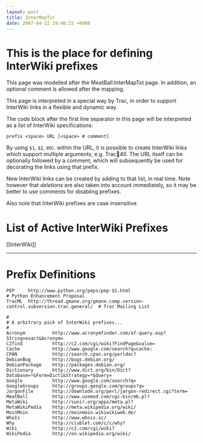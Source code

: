 ```yaml
---
layout: post
title: InterMapTxt
date: 2007-04-22 19:46:22 +0900
---
```

# This is the place for defining InterWiki prefixes

This page was modelled after the MeatBall:InterMapTxt page.
In addition, an optional comment is allowed after the mapping.


This page is interpreted in a special way by Trac, in order to support
InterWiki links in a flexible and dynamic way.

The code block after the first line separator in this page
will be interpreted as a list of InterWiki specifications:
	
	prefix <space> URL [<space> # comment]
	

By using `$1`, `$2`, etc. within the URL, it is possible to create 
InterWiki links which support multiple arguments, e.g. Trac:ticket:40.
The URL itself can be optionally followed by a comment, 
which will subsequently be used for decorating the links 
using that prefix.

New InterWiki links can be created by adding to that list, in real time.
Note however that _deletions_ are also taken into account immediately,
so it may be better to use comments for disabling prefixes.

Also note that InterWiki prefixes are case insensitive.


# List of Active InterWiki Prefixes

[[InterWiki]]

----

# Prefix Definitions

	
	PEP     http://www.python.org/peps/pep-$1.html                                       # Python Enhancement Proposal 
	TracML  http://thread.gmane.org/gmane.comp.version-control.subversion.trac.general/  # Trac Mailing List
	
	#
	# A arbitrary pick of InterWiki prefixes...
	#
	Acronym          http://www.acronymfinder.com/af-query.asp?String=exact&Acronym=
	C2find           http://c2.com/cgi/wiki?FindPage&value=
	Cache            http://www.google.com/search?q=cache:
	CPAN             http://search.cpan.org/perldoc?
	DebianBug        http://bugs.debian.org/
	DebianPackage    http://packages.debian.org/
	Dictionary       http://www.dict.org/bin/Dict?Database=*&Form=Dict1&Strategy=*&Query=
	Google           http://www.google.com/search?q=
	GoogleGroups     http://groups.google.com/groups?q=
	JargonFile       http://downlode.org/perl/jargon-redirect.cgi?term=
	MeatBall         http://www.usemod.com/cgi-bin/mb.pl?
	MetaWiki         http://sunir.org/apps/meta.pl?
	MetaWikiPedia    http://meta.wikipedia.org/wiki/
	MoinMoin         http://moinmoin.wikiwikiweb.de/
	WhoIs            http://www.whois.sc/
	Why              http://clublet.com/c/c/why?
	Wiki             http://c2.com/cgi/wiki?
	WikiPedia        http://en.wikipedia.org/wiki/
	
